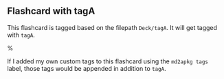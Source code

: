 ## Flashcard with tagA

This flashcard is tagged based on the filepath `Deck/tagA`. It will get tagged with `tagA`.

%

If I added my own custom tags to this flashcard using the `md2apkg tags` label, those tags would be appended in addition to `tagA`.
